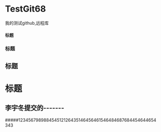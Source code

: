 # TestGit68
我的测试github,远程库
#### 标题
### 标题
## 标题
# 标题

## 李宇冬提交的-------







#####123456798988454512126435146456461546484687684454644654343